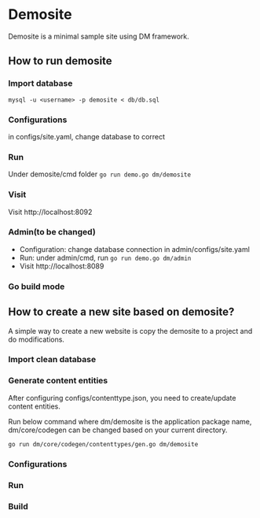 Demosite
==========
Demosite is a minimal sample site using DM framework.

How to run demosite
---------------
### Import database

`mysql -u <username> -p demosite < db/db.sql`

### Configurations

in configs/site.yaml, change database to correct

### Run

Under demosite/cmd folder
`go run demo.go dm/demosite`

### Visit

Visit http://localhost:8092


### Admin(to be changed)
 - Configuration: change database connection in admin/configs/site.yaml
 - Run: under admin/cmd, run `go run demo.go dm/admin`
 - Visit http://localhost:8089

### Go build mode

How to create a new site based on demosite?
----------------
A simple way to create a new website is copy the demosite to a project and do modifications.

### Import clean database

### Generate content entities

After configuring configs/contenttype.json, you need to create/update content entities.

Run below command where dm/demosite is the application package name, dm/core/codegen can be changed based on your current directory.

`go run dm/core/codegen/contenttypes/gen.go dm/demosite`

### Configurations

### Run

### Build

